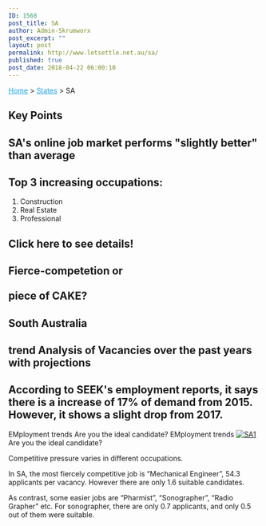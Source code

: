 ```yaml
---
ID: 1568
post_title: SA
author: Admin-Skrumworx
post_excerpt: ""
layout: post
permalink: http://www.letsettle.net.au/sa/
published: true
post_date: 2018-04-22 06:00:10
---
```

<p><a style="color: #1da7e2;" href="http://letsettle.net.au/">Home</a> &gt; <a style="color: #1da7e2;" href="http://letsettle.net.au/states/">States</a> &gt; SA</p>		
			<h2>Key Points</h2>		
			<h2>SA's online job market performs "slightly better" than average</h2>		
			<h2>Top 3 increasing occupations:</h2>		
		<ol><li>Construction</li><li style="text-align: left;">Real Estate</li><li style="text-align: left;">Professional</li></ol>		
			<h2>Click here to see details!</h2>		
			<h2>Fierce-competetion or<br><br>piece of CAKE?</h2>		
			<h2>South Australia</h2>		
			<h2>trend Analysis of Vacancies over the past years with projections</h2>		
			<h2>According to SEEK's employment reports, it says there is a increase of 17% of demand from 2015. However, it shows a slight drop from 2017. </h2>		
									EMployment trends
									Are you the ideal candidate?
									EMployment trends
					<noscript><a href='#'><img alt='SA1 ' src='https:&#47;&#47;public.tableau.com&#47;static&#47;images&#47;it&#47;it3_SA1&#47;SA1&#47;1_rss.png' style='border: none' /></a></noscript><object class='tableauViz'  style='display:none;'><param name='host_url' value='https%3A%2F%2Fpublic.tableau.com%2F' /> <param name='embed_code_version' value='3' /> <param name='site_root' value='' /><param name='name' value='it3_SA1&#47;SA1' /><param name='tabs' value='no' /><param name='toolbar' value='yes' /><param name='static_image' value='https:&#47;&#47;public.tableau.com&#47;static&#47;images&#47;it&#47;it3_SA1&#47;SA1&#47;1.png' /> <param name='animate_transition' value='yes' /><param name='display_static_image' value='yes' /><param name='display_spinner' value='yes' /><param name='display_overlay' value='yes' /><param name='display_count' value='yes' /><param name='filter' value='publish=yes' /></object>                
									Are you the ideal candidate?
					<p>Competitive pressure varies in different occupations.</p><p>In SA, the most fiercely competitive job is &#8220;Mechanical Engineer&#8221;, 54.3 applicants per vacancy. However there are only 1.6 suitable candidates.</p><p>As contrast, some easier jobs are &#8220;Pharmist&#8221;, &#8220;Sonographer&#8221;, &#8220;Radio Grapher&#8221; etc. For sonographer, there are only 0.7 applicants, and only 0.5 out of them were suitable.</p>